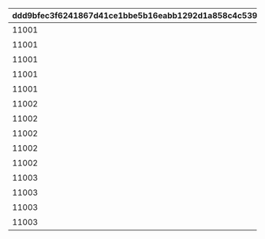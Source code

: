 |ddd9bfec3f6241867d41ce1bbe5b16eabb1292d1a858c4c53994af50536e0b16|3c59ba37ab70426d81f9c9a39db97339a045df32a3d2acead6eccb52b2fbaeec|be36fec0ff3d9c573e63d50470a045cbfa7ab014a1e8fe427ab93a3a1b25716f|b0fd2c7e6d5a9b456a8b21f2196e622ed2fb7c6d5fc7407d913205392f98fcb9|dd1b49d792cc0b779dfc9232b304192f58e87801ae0cb65f25bc4525aa3f07c4|f576fc658b5f13bf6a290f5cf5deafad7633a3b493b8d9648c9779583be4fbe7|62ec31e0ed85060009b8b0c41852771a7c6bf6b155af0670928c3c9897020ef6|bb465e18dc4dd38d84abca8ad52faa9c6557fc993e90a59a0ffb7bf33f0a81e6|565227a5cff04be22031c696b5d7fda3b5f115598a01afe7a1088faa7cde0632|a364d014055fd64275c2653bcbe872e0079e4cfdfe2da7f0008a658966bce793|cc79efee09c43c446b1146ce4059aa3648b7b33210d8767dee973375e7d1cfca|9883dcae7a0c686dd2483320939579bdd6603a910b7a1898a3c37a151907205f|8b2e5124ef056ba1a4f3d34e88112daea9bc172d63925e2b5fcf49b713cb5721|153926bf5a7feee61cfdd842fcc9135d53285cdc009db009af4a7ef07b54a9b9|a362b83557515f0bf95492dc608e186dc613058298f96ba23b185c62a8de0e45|63a2d4d477b166b64e227b0f3122c0926f9cc29da5b0403b22239ebd8da4f5d5|08dfbd1efa710472d9a20262e52e9dcb4929566866918ce8fb20eaa63871565e|
| --- | --- | --- | --- | --- | --- | --- | --- | --- | --- | --- | --- | --- | --- | --- | --- | --- |
|11001|100000|4101401|4201401|1|4101351|4104351|11001001|10|-470|11001001|1|7200|108|4104401|スィオネ\n樹林|43200|
|11001|100000|4106401|4203401|2|4106351|4110351|11001002|10|-235|11001002|1|7200|90|4110401|ヘリケ巨木|43200|
|11001|100000|4102401|4201401|3|4102351|4105351|11001003|10|0|11001003|1|7200|108|4105401|イオカステ\n岩山|43200|
|11001|100000|4108401|4203401|4|4108351|4109351|11001004|10|235|11001004|1|7200|90|4109401|ハルパリ\n大滝|43200|
|11001|100000|4103401|4201401|5|4103351|4107351|11001005|10|470|11001005|1|7200|108|4107401|ムネメー川|43200|
|11002|100000|4104401|4301401|6|4301351|4101401|11002001|10|-470|11002003|1|7200|108|4201401|アルバ浜堤|43200|
|11002|100000|4110401|4305401|7|4305351|4106401|11002002|10|-235|11002002|1|7200|90|4203401|サダルスド\n砂浜|43200|
|11002|100000|4105401|4302401|8|4302351|4102401|11002003|10|0|11002001|1|7200|108|4201401|ダルリク\n巨岩|43200|
|11002|100000|4109401|4304401|9|4304351|4108401|11002004|10|235|11001005|1|7200|90|4203401|アンカル川|43200|
|11002|100000|4107401|4303401|10|4303351|4103401|11002005|10|470|11001001|1|7200|108|4201401|ダクビア\n森林|43200|
|11003|100000|4101401|4109401|11|4201351|4201401|11003001|10|-470|11003001|1|7200|108|4104401|ミーマス\n洞穴|43200|
|11003|100000|4108401|4110401|11|4202351|4202401|11003002|10|-155|11003002|1|7200|90|4102401|レアント川|43200|
|11003|100000|4103401|4109401|11|4203351|4203401|11003003|10|160|11003003|1|7200|108|4105401|ケランド\n廃墟|43200|
|11003|100000|4106401|4110401|11|4204351|4204401|11003004|10|470|11003004|1|7200|90|4107401|デオネカ\n氷海|43200|